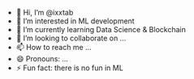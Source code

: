 - 👋 Hi, I’m @ixxtab
- 👀 I’m interested in ML development
- 🌱 I’m currently learning Data Science & Blockchain
- 💞️ I’m looking to collaborate on ...
- 📫 How to reach me ...
- 😄 Pronouns: ...
- ⚡ Fun fact: there is no fun in ML

<!---
ixxtab/ixxtab is a ✨ special ✨ repository because its `README.md` (this file) appears on your GitHub profile.
You can click the Preview link to take a look at your changes.
--->
